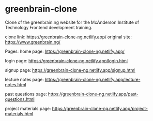 # greenbrain-clone
Clone of the greenbrain.ng website for the McAnderson Institute of Technology Frontend development training.

clone link: https://greenbrain-clone-ng.netlify.app/
original site: https://www.greenbrain.ng/

Pages:
home page: https://greenbrain-clone-ng.netlify.app/

login page: https://greenbrain-clone-ng.netlify.app/login.html

signup page: https://greenbrain-clone-ng.netlify.app/signup.html

lecture notes page: https://greenbrain-clone-ng.netlify.app/lecture-notes.html

past questions page: https://greenbrain-clone-ng.netlify.app/past-questions.html

project materials page: https://greenbrain-clone-ng.netlify.app/project-materials.html